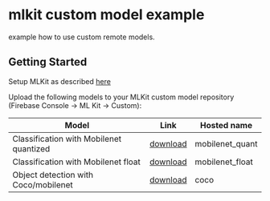 
# mlkit custom model example

example how to use custom remote models.

## Getting Started

Setup MLKit as described [here](../../)

Upload the following models to your MLKit custom model repository (Firebase Console -> ML Kit -> Custom):
  
| Model | Link | Hosted name |
|--|--|--|
| Classification with Mobilenet quantized | [download](https://storage.googleapis.com/download.tensorflow.org/models/tflite/mobilenet_v1_1.0_224_quant_and_labels.zip) | mobilenet_quant |
| Classification with Mobilenet float | [download](http://download.tensorflow.org/models/tflite_11_05_08/mobilenet_v2_1.0_224.tgz) | mobilenet_float |
| Object detection with Coco/mobilenet | [download](http://storage.googleapis.com/download.tensorflow.org/models/tflite/coco_ssd_mobilenet_v1_1.0_quant_2018_06_29.zip) | coco |
